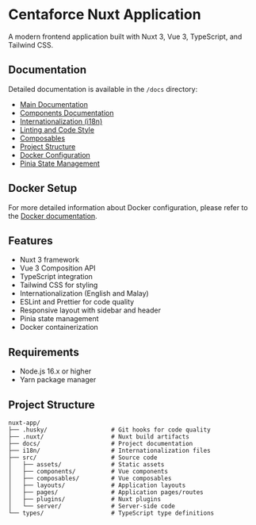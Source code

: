 # Centaforce Nuxt Application

A modern frontend application built with Nuxt 3, Vue 3, TypeScript, and Tailwind CSS.

## Documentation

Detailed documentation is available in the `/docs` directory:

- [Main Documentation](./docs/README.md)
- [Components Documentation](./docs/COMPONENTS.md)
- [Internationalization (i18n)](./docs/I18N.md)
- [Linting and Code Style](./docs/LINTING.md)
- [Composables](./docs/COMPOSABLES.md)
- [Project Structure](./docs/PROJECT_STRUCTURE.md)
- [Docker Configuration](./docs/DOCKER.md)
- [Pinia State Management](./docs/PINIA.md)

## Docker Setup

For more detailed information about Docker configuration, please refer to the [Docker documentation](./docs/DOCKER.md).

## Features

- Nuxt 3 framework
- Vue 3 Composition API
- TypeScript integration
- Tailwind CSS for styling
- Internationalization (English and Malay)
- ESLint and Prettier for code quality
- Responsive layout with sidebar and header
- Pinia state management
- Docker containerization

## Requirements

- Node.js 16.x or higher
- Yarn package manager

## Project Structure

```
nuxt-app/
├── .husky/                  # Git hooks for code quality
├── .nuxt/                   # Nuxt build artifacts
├── docs/                    # Project documentation
├── i18n/                    # Internationalization files
├── src/                     # Source code
│   ├── assets/              # Static assets
│   ├── components/          # Vue components
│   ├── composables/         # Vue composables
│   ├── layouts/             # Application layouts
│   ├── pages/               # Application pages/routes
│   ├── plugins/             # Nuxt plugins
│   └── server/              # Server-side code
└── types/                   # TypeScript type definitions
```
